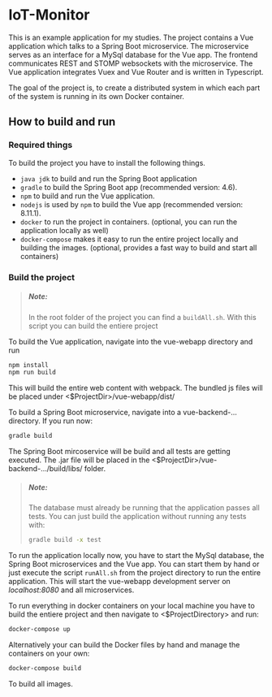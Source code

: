 # IoT-Monitor
This is an example application for my studies. The project contains a Vue application which talks to a Spring Boot microservice. The microservice serves as an interface for a MySql database for the Vue app. The frontend communicates REST and STOMP websockets with the microservice.
The Vue application integrates Vuex and Vue Router and is written in Typescript.

The goal of the project is, to create a distributed system in which each part of the system is running in its own Docker container.

## How to build and run

### Required things
To build the project you have to install the following things.
* `java jdk` to build and run the Spring Boot application
* `gradle` to build the Spring Boot app (recommended version: 4.6).
* `npm` to build and run the Vue application.
* `nodejs` is used by `npm` to build the Vue app (recommended version: 8.11.1).
* `docker` to run the project in containers. (optional, you can run the application locally as well)
* `docker-compose` makes it easy to run the entire project locally and building the images. (optional, provides a fast way to build and start all containers)

### Build the project

> ##### Note:
> In the root folder of the project you can find a `buildAll.sh`. With this script you can build the entiere project

To build the Vue application, navigate into the vue-webapp directory and run
```bash
npm install
npm run build
```
This will build the entire web content with webpack. The bundled js files will be placed under <$ProjectDir>/vue-webapp/dist/

To build a Spring Boot microservice, navigate into a vue-backend-... directory. If you run now:
```bash
gradle build
```
The Spring Boot mircoservice will be build and all tests are getting executed. The .jar file will be placed in the <$ProjectDir>/vue-backend-.../build/libs/ folder.

> ##### Note:
> The database must already be running that the application passes all tests. You can just build the application without running any tests with:
> ```bash
> gradle build -x test
> ```

To run the application locally now, you have to start the MySql database, the Spring Boot microservices and the Vue app.
You can start them by hand or just execute the script `runAll.sh` from the project directory to run the entire application.
This will start the vue-webapp development server on *localhost:8080* and all microservices.

To run everything in docker containers on your local machine you have to build the entiere project and then navigate to <$ProjectDirectory> and run:
```bash
docker-compose up
```
Alternatively your can build the Docker files by hand and manage the containers on your own:
```bash
docker-compose build
```
To build all images.

